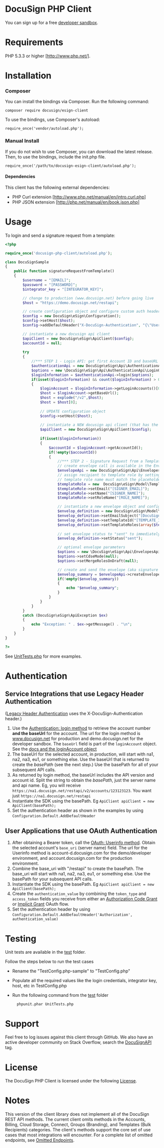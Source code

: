 # DocuSign PHP Client 

You can sign up for a free [developer sandbox](https://www.docusign.com/developer-center).

Requirements
============

PHP 5.3.3 or higher [http://www.php.net/].

Installation
============

### Composer

You can install the bindings via Composer. Run the following command:  

	composer require docusign/esign-client

To use the bindings, use Composer's autoload:

	require_once('vendor/autoload.php');

### Manual Install 

If you do not wish to use Composer, you can download the latest release. Then, to use the bindings, include the init.php file.

	require_once('/path/to/docusign-esign-client/autoload.php');

#### Dependencies

This client has the following external dependencies: 

* PHP Curl extension [http://www.php.net/manual/en/intro.curl.php]
* PHP JSON extension [http://php.net/manual/en/book.json.php]

Usage
=====

To login and send a signature request from a template:

```php
<?php

require_once('docusign-php-client/autoload.php');

class DocuSignSample
{
    public function signatureRequestFromTemplate()
    {
        $username = "[EMAIL]";
        $password = "[PASSWORD]";
        $integrator_key = "[INTEGRATOR_KEY]";     

        // change to production (www.docusign.net) before going live
        $host = "https://demo.docusign.net/restapi";

        // create configuration object and configure custom auth header
        $config = new DocuSign\eSign\Configuration();
        $config->setHost($host);
        $config->addDefaultHeader("X-DocuSign-Authentication", "{\"Username\":\"" . $username . "\",\"Password\":\"" . $password . "\",\"IntegratorKey\":\"" . $integrator_key . "\"}");

        // instantiate a new docusign api client
        $apiClient = new DocuSign\eSign\ApiClient($config);
        $accountId = null;
        
        try 
        {
            //*** STEP 1 - Login API: get first Account ID and baseURL
            $authenticationApi = new DocuSign\eSign\Api\AuthenticationApi($apiClient);
            $options = new \DocuSign\eSign\Api\AuthenticationApi\LoginOptions();
            $loginInformation = $authenticationApi->login($options);
            if(isset($loginInformation) && count($loginInformation) > 0)
            {
                $loginAccount = $loginInformation->getLoginAccounts()[0];
                $host = $loginAccount->getBaseUrl();
                $host = explode("/v2",$host);
                $host = $host[0];
	
                // UPDATE configuration object
                $config->setHost($host);
		
                // instantiate a NEW docusign api client (that has the correct baseUrl/host)
                $apiClient = new DocuSign\eSign\ApiClient($config);
	
                if(isset($loginInformation))
                {
                    $accountId = $loginAccount->getAccountId();
                    if(!empty($accountId))
                    {
                        //*** STEP 2 - Signature Request from a Template
                        // create envelope call is available in the EnvelopesApi
                        $envelopeApi = new DocuSign\eSign\Api\EnvelopesApi($apiClient);
                        // assign recipient to template role by setting name, email, and role name.  Note that the
                        // template role name must match the placeholder role name saved in your account template.
                        $templateRole = new  DocuSign\eSign\Model\TemplateRole();
                        $templateRole->setEmail("[SIGNER_EMAIL]");
                        $templateRole->setName("[SIGNER_NAME]");
                        $templateRole->setRoleName("[ROLE_NAME]");             

                        // instantiate a new envelope object and configure settings
                        $envelop_definition = new DocuSign\eSign\Model\EnvelopeDefinition();
                        $envelop_definition->setEmailSubject("[DocuSign PHP SDK] - Signature Request Sample");
                        $envelop_definition->setTemplateId("[TEMPLATE_ID]");
                        $envelop_definition->setTemplateRoles(array($templateRole));
                        
                        // set envelope status to "sent" to immediately send the signature request
                        $envelop_definition->setStatus("sent");

                        // optional envelope parameters
                        $options = new \DocuSign\eSign\Api\EnvelopesApi\CreateEnvelopeOptions();
                        $options->setCdseMode(null);
                        $options->setMergeRolesOnDraft(null);

                        // create and send the envelope (aka signature request)
                        $envelop_summary = $envelopeApi->createEnvelope($accountId, $envelop_definition, $options);
                        if(!empty($envelop_summary))
                        {
                            echo "$envelop_summary";
                        }
                    }
                }
            }
        }
        catch (DocuSign\eSign\ApiException $ex)
        {
            echo "Exception: " . $ex->getMessage() . "\n";
        }
    }
}

?>
```

See [UnitTests.php](https://github.com/docusign/docusign-php-client/blob/master/test/UnitTests.php) for more examples.

# Authentication

## Service Integrations that use Legacy Header Authentication

([Legacy Header Authentication](https://docs.docusign.com/esign/guide/authentication/legacy_auth.html) uses the X-DocuSign-Authentication header.)

1. Use the [Authentication: login method](https://docs.docusign.com/esign/restapi/Authentication/Authentication/login/) to retrieve the account number **and the baseUrl** for the account.
The url for the login method is www.docusign.net for production and demo.docusign.net for the developer sandbox.
The `baseUrl` field is part of the `loginAccount` object. See the [docs and the loginAccount object](https://docs.docusign.com/esign/restapi/Authentication/Authentication/login/#/definitions/loginAccount)
2. The baseUrl for the selected account, in production, will start with na1, na2, na3, eu1, or something else. Use the baseUrl that is returned to create the *basePath* (see the next step.) Use the basePath for all of your subsequent API calls.
3. As returned by login method, the baseUrl includes the API version and account id. Split the string to obtain the *basePath*, just the server name and api name. Eg, you will receive `https://na1.docusign.net/restapi/v2/accounts/123123123`. You want just `https://na1.docusign.net/restapi` 
4. Instantiate the SDK using the basePath. Eg `ApiClient apiClient = new ApiClient(basePath);`
5. Set the authentication header as shown in the examples by using `Configuration.Default.AddDefaultHeader`

## User Applications that use OAuth Authentication
1. After obtaining a Bearer token, call the [OAuth: Userinfo method](https://docs.docusign.com/esign/guide/authentication/userinfo.html). Obtain the selected account's `base_uri` (server name) field.
The url for the Userinfo method is account-d.docusign.com for the demo/developer environment, and account.docusign.com for the production environment.
1. Combine the base_uri with "/restapi" to create the basePath. The base_uri will start with na1, na2, na3, eu1, or something else. Use the basePath for your subsequent API calls.
4. Instantiate the SDK using the basePath. Eg `ApiClient apiClient = new ApiClient(basePath);`
5. Create the `authentication_value` by combining the `token_type` and `access_token` fields you receive from either an [Authorization Code Grant](https://docs.docusign.com/esign/guide/authentication/oa2_auth_code.html) or [Implicit Grant](https://docs.docusign.com/esign/guide/authentication/oa2_implicit.html) OAuth flow. 
5. Set the authentication header by using `Configuration.Default.AddDefaultHeader('Authorization', authentication_value)`

Testing
=======

Unit tests are available in the [test](/test) folder. 

Follow the steps below to run the test cases

* Rename the "TestConfig.php-sample" to "TestConfig.php"
* Populate all the required values like the login credentials, integrator key, host, etc in TestConfig.php
* Run the following command from the [test](/test) folder 

        phpunit.phar UnitTests.php

Support
=======

Feel free to log issues against this client through GitHub.  We also have an active developer community on Stack Overflow, search the [DocuSignAPI](http://stackoverflow.com/questions/tagged/docusignapi) tag.

License
=======

The DocuSign PHP Client is licensed under the following [License](LICENSE).

Notes
=======

This version of the client library does not implement all of the DocuSign REST API methods. The current client omits methods in the Accounts, Billing, Cloud Storage, Connect, Groups (Branding), and Templates (Bulk Recipients) categories. The client's methods support the core set of use cases that most integrations will encounter. For a complete list of omitted endpoints, see [Omitted Endpoints](./omitted_endpoints.md). 
